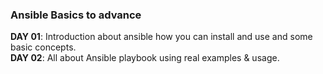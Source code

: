 ### Ansible Basics to advance

**DAY 01**: Introduction about ansible how you can install and use and some basic concepts. \
**DAY 02**: All about Ansible playbook using real examples & usage.
